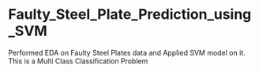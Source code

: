 # Faulty_Steel_Plate_Prediction_using_SVM
Performed EDA on Faulty Steel Plates data and Applied SVM model on it.
This is a Multi Class Classification Problem
